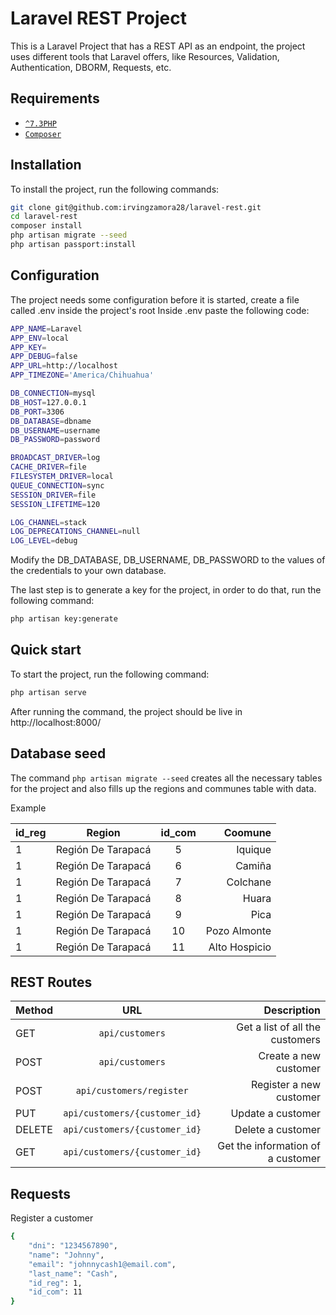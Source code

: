 # Laravel REST Project

This is a Laravel Project that has a REST API as an endpoint, the project uses different tools that Laravel offers, like
Resources, Validation, Authentication, DBORM, Requests, etc.

## Requirements
* [`^7.3PHP`](https://www.php.net/downloads.php#v7.4.28)
* [`Composer`](https://getcomposer.org/)

## Installation

To install the project, run the following commands:

```sh
git clone git@github.com:irvingzamora28/laravel-rest.git
cd laravel-rest
composer install
php artisan migrate --seed
php artisan passport:install
```
## Configuration
The project needs some configuration before it is started, create a file called .env inside the project's root
Inside .env paste the following code:

```sh
APP_NAME=Laravel
APP_ENV=local
APP_KEY=
APP_DEBUG=false
APP_URL=http://localhost
APP_TIMEZONE='America/Chihuahua'

DB_CONNECTION=mysql
DB_HOST=127.0.0.1
DB_PORT=3306
DB_DATABASE=dbname
DB_USERNAME=username
DB_PASSWORD=password

BROADCAST_DRIVER=log
CACHE_DRIVER=file
FILESYSTEM_DRIVER=local
QUEUE_CONNECTION=sync
SESSION_DRIVER=file
SESSION_LIFETIME=120

LOG_CHANNEL=stack
LOG_DEPRECATIONS_CHANNEL=null
LOG_LEVEL=debug

```
Modify the DB_DATABASE, DB_USERNAME, DB_PASSWORD to the values of the credentials to your own database.

The last step is to generate a key for the project, in order to do that, run the following command:

```sh
php artisan key:generate
```
## Quick start

To start the project, run the following command:

```sh
php artisan serve
```

After running the command, the project should be live in http://localhost:8000/

## Database seed

The command `php artisan migrate --seed` creates all the necessary tables for the project and also fills up the 
regions and communes table with data.

Example

| id_reg        | Region                        | id_com    | Coomune       |
| ------------- |:-----------------------------:|:---------:| -------------:|
|      1        | Región De Tarapacá            |      5    | Iquique       |
|      1        | Región De Tarapacá            |      6    | Camiña        |
|      1        | Región De Tarapacá            |      7    | Colchane      |
|      1        | Región De Tarapacá            |      8    | Huara         |
|      1        | Región De Tarapacá            |      9    | Pica          |
|      1        | Región De Tarapacá            |     10    | Pozo Almonte  |
|      1        | Región De Tarapacá            |     11    | Alto Hospicio |


## REST Routes
| Method        | URL                           | Description  |
| ------------- |:-----------------------------:| ------------:|
| GET           | `api/customers`                | Get a list of all the customers |
| POST          | `api/customers`                | Create a new customer |
| POST          | `api/customers/register`       | Register a new customer |
| PUT           | `api/customers/{customer_id}`  | Update a customer |
| DELETE        | `api/customers/{customer_id}`  | Delete a customer |
| GET           | `api/customers/{customer_id}`  | Get the information of a customer |

## Requests

Register a customer

```sh
{
    "dni": "1234567890",
    "name": "Johnny",
    "email": "johnnycash1@email.com",
    "last_name": "Cash",
    "id_reg": 1,
    "id_com": 11
}
```